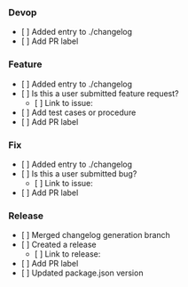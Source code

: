 <!-- NOTE: Remove the parts that's not relevant -->

### Devop

- \[ ] Added entry to ./changelog
- \[ ] Add PR label

### Feature

- \[ ] Added entry to ./changelog
- \[ ] Is this a user submitted feature request?
  - \[ ] Link to issue:
- \[ ] Add test cases or procedure
- \[ ] Add PR label

### Fix

- \[ ] Added entry to ./changelog
- \[ ] Is this a user submitted bug?
  - \[ ] Link to issue:
- \[ ] Add PR label

### Release

- \[ ] Merged changelog generation branch
- \[ ] Created a release
  - \[ ] Link to release:
- \[ ] Add PR label
- \[ ] Updated package.json version
